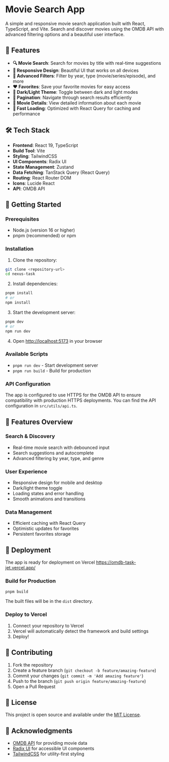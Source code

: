 # Movie Search App

A simple and responsive movie search application built with React, TypeScript, and Vite. Search and discover movies using the OMDB API with advanced filtering options and a beautiful user interface.

## 🌟 Features

- **🔍 Movie Search**: Search for movies by title with real-time suggestions
- **📱 Responsive Design**: Beautiful UI that works on all devices
- **🎯 Advanced Filters**: Filter by year, type (movie/series/episode), and more
- **❤️ Favorites**: Save your favorite movies for easy access
- **🌙 Dark/Light Theme**: Toggle between dark and light modes
- **📄 Pagination**: Navigate through search results efficiently
- **📝 Movie Details**: View detailed information about each movie
- **🚀 Fast Loading**: Optimized with React Query for caching and performance

## 🛠️ Tech Stack

- **Frontend**: React 19, TypeScript
- **Build Tool**: Vite
- **Styling**: TailwindCSS
- **UI Components**: Radix UI
- **State Management**: Zustand
- **Data Fetching**: TanStack Query (React Query)
- **Routing**: React Router DOM
- **Icons**: Lucide React
- **API**: OMDB API

## 🚀 Getting Started

### Prerequisites

- Node.js (version 16 or higher)
- pnpm (recommended) or npm

### Installation

1. Clone the repository:

```bash
git clone <repository-url>
cd nexus-task
```

2. Install dependencies:

```bash
pnpm install
# or
npm install
```

3. Start the development server:

```bash
pnpm dev
# or
npm run dev
```

4. Open [http://localhost:5173](http://localhost:5173) in your browser

### Available Scripts

- `pnpm run dev` - Start development server
- `pnpm run build` - Build for production

### API Configuration

The app is configured to use HTTPS for the OMDB API to ensure compatibility with production HTTPS deployments. You can find the API configuration in `src/utils/api.ts`.

## 🎨 Features Overview

### Search & Discovery

- Real-time movie search with debounced input
- Search suggestions and autocomplete
- Advanced filtering by year, type, and genre

### User Experience

- Responsive design for mobile and desktop
- Dark/light theme toggle
- Loading states and error handling
- Smooth animations and transitions

### Data Management

- Efficient caching with React Query
- Optimistic updates for favorites
- Persistent favorites storage

## 🚀 Deployment

The app is ready for deployment on Vercel
https://omdb-task-jet.vercel.app/

### Build for Production

```bash
pnpm build
```

The built files will be in the `dist` directory.

### Deploy to Vercel

1. Connect your repository to Vercel
2. Vercel will automatically detect the framework and build settings
3. Deploy!

## 🤝 Contributing

1. Fork the repository
2. Create a feature branch (`git checkout -b feature/amazing-feature`)
3. Commit your changes (`git commit -m 'Add amazing feature'`)
4. Push to the branch (`git push origin feature/amazing-feature`)
5. Open a Pull Request

## 📝 License

This project is open source and available under the [MIT License](LICENSE).

## 🙏 Acknowledgments

- [OMDB API](http://www.omdbapi.com/) for providing movie data
- [Radix UI](https://www.radix-ui.com/) for accessible UI components
- [TailwindCSS](https://tailwindcss.com/) for utility-first styling
